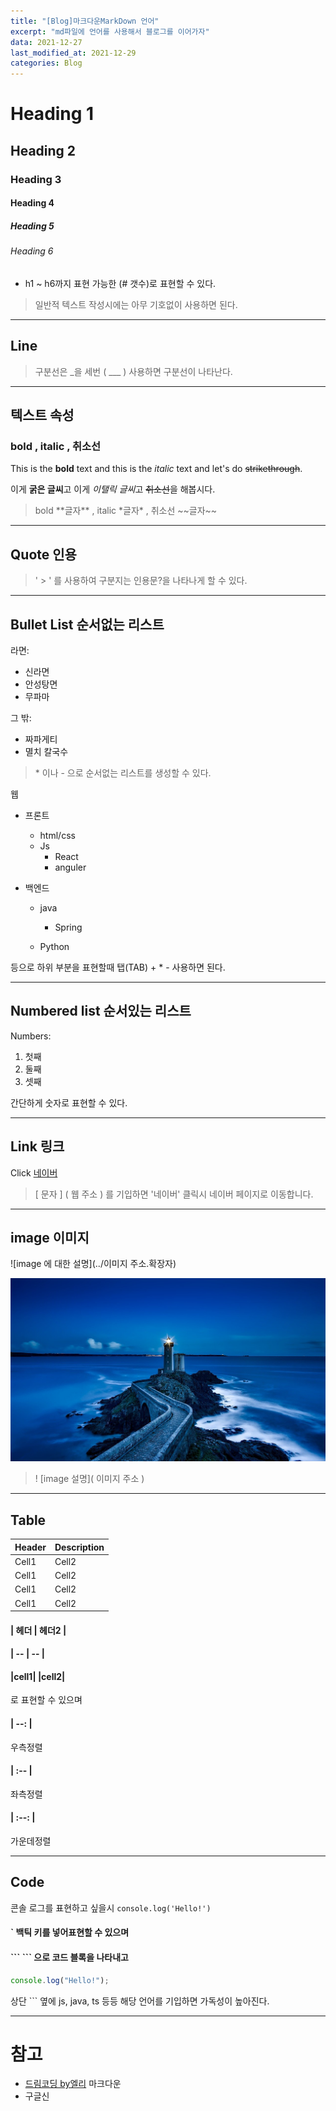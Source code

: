```yaml
---
title: "[Blog]마크다운MarkDown 언어"
excerpt: "md파일에 언어를 사용해서 블로그를 이어가자"
data: 2021-12-27
last_modified_at: 2021-12-29
categories: Blog
---
```


<!-- Heading -->

# Heading 1

## Heading 2

### Heading 3

#### Heading 4

##### Heading 5

###### Heading 6

- h1 ~ h6까지 표현 가능한 (# 갯수)로 표현할 수 있다.

> 일반적 텍스트 작성시에는 아무 기호없이 사용하면 된다.

<!-- Line -->

---

## Line

> 구분선은 \_을 세번 ( \_\_\_ ) 사용하면 구분선이 나타난다.

---

<!-- Text Attributes -->
<!-- bold -->

## 텍스트 속성

### bold , italic , 취소선

This is the **bold** text and this is the _italic_ text and let's do ~~strikethrough~~.

이게 **굵은 글씨**고 이게 *이탤릭 글씨*고 ~~취소선~~을 해봅시다.

> bold \*\*글자\*\* ,
> italic \*글자\* ,
> 취소선 \~~글자\~~

---

<!-- Quote -->

## Quote 인용

> \' \> \' 를 사용하여 구분지는 인용문?을 나타나게 할 수 있다.

---

<!-- Bullet List -->

## Bullet List 순서없는 리스트

라면:

- 신라면
- 안성탕면
- 무파마

그 밖:

- 짜파게티
- 멸치 칼국수

> \* 이나 \- 으로 순서없는 리스트를 생성할 수 있다.

웹

- 프론트
  - html/css
  - Js
    - React
    - anguler
- 백엔드

  - java

    - Spring

  - Python

등으로 하위 부분을 표현할때 탭(TAB) + \* \- 사용하면 된다.

---

<!-- Numbered list -->

## Numbered list 순서있는 리스트

Numbers:

1. 첫째
2. 둘째
3. 셋째

간단하게 숫자로 표현할 수 있다.

---

<!-- Link -->

## Link 링크

Click [네이버](https://www.naver.com/)

> \[ 문자 \] \( 웹 주소 \) 를 기입하면 '네이버' 클릭시 네이버 페이지로 이동합니다.

---

<!-- image -->

## image 이미지

![image 에 대한 설명](../이미지 주소.확장자)

![free_img](../img/2021-12-27-markdown-post/free_img.jpg)

> \! \[image 설명\]\( 이미지 주소 \)

---

<!-- Table -->

## Table

| Header | Description |
| ------ | ----------- |
| Cell1  | Cell2       |
| Cell1  | Cell2       |
| Cell1  | Cell2       |
| Cell1  | Cell2       |

#### \| 헤더 \| 헤더2 \|

#### \| -- | -- |

#### \|cell1\| \|cell2\|

로 표현할 수 있으며

#### \| --: |

우측정렬

#### \| :-- |

좌측정렬

#### \| :--: |

가운데정렬

---

<!-- Code -->

## Code

콘솔 로그를 표현하고 싶을시
`console.log('Hello!')`

#### \` 백틱 키를 넣어표현할 수 있으며

#### \`\`\` \`\`\` 으로 코드 블록을 나타내고

```js
console.log("Hello!");
```

상단 \`\`\` 옆에 js, java, ts 등등 해당 언어를 기입하면 가독성이 높아진다.

---

# 참고

- [드림코딩 by엘리](https://www.youtube.com/watch?v=kMEb_BzyUqk&t=3s) 마크다운
- 구글신
